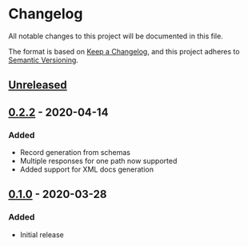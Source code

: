 # Changelog
All notable changes to this project will be documented in this file.

The format is based on [Keep a Changelog](https://keepachangelog.com/en/1.0.0/),
and this project adheres to [Semantic Versioning](https://semver.org/spec/v2.0.0.html).

## [Unreleased]

## [0.2.2] - 2020-04-14
### Added
- Record generation from schemas
- Multiple responses for one path now supported
- Added support for XML docs generation

## [0.1.0] - 2020-03-28
### Added
- Initial release

[Unreleased]: https://github.com/Szer/GiraffeGenerator/compare/v0.2.2...master
[0.2.2]: https://github.com/Szer/GiraffeGenerator/compare/v0.1.0...v0.2.2
[0.1.0]: https://github.com/Szer/GiraffeGenerator/compare/191a97b...v0.1.0
